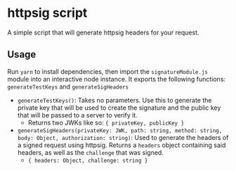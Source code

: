 # httpsig script

A simple script that will generate httpsig headers for your request.

## Usage

Run `yarn` to install dependencies, then import the `signatureModule.js` module into an interactive node instance. It exports the following functions: `generateTestKeys` and `generateSigHeaders`

* `generateTestKeys()`: Takes no parameters. Use this to generate the private key that will be used to create the signature and the public key that will be passed to a server to verify it.
  * Returns two JWKs like so: `{ privateKey, publicKey }`
* `generateSigHeaders(privateKey: JWK, path: string, method: string, body: Object, authorization: string)`: Used to generate the headers of a signed request using httpsig. Returns a `headers` object containing said headers, as well as the `challenge` that was signed.
  * `{ headers: Object, challenge: string }`